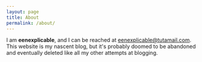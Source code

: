 ```yaml
---
layout: page
title: About
permalink: /about/
---
```


I am **eenexplicable**, and I can be reached at [eenexplicable@tutamail.com](mailto:eenexplicable@tutamail.com). This website is my nascent blog, but it's probably doomed to be abandoned and eventually deleted like all my other attempts at blogging.
